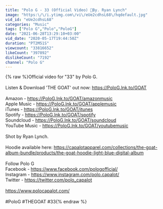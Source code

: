 ```yaml
---
title: "Polo G - 33 (Official Video) 🎥By. Ryan Lynch"
image: "https:\/\/i.ytimg.com\/vi\/eUe2cdhsL68\/hqdefault.jpg"
vid_id: "eUe2cdhsL68"
categories: "Music"
tags: ["Polo G","Polo","PoloG"]
date: "2021-06-28T13:29:10+03:00"
vid_date: "2020-05-17T19:44:50Z"
duration: "PT2M51S"
viewcount: "33816652"
likeCount: "397892"
dislikeCount: "7192"
channel: "Polo G"
---
```

{% raw %}Official video for &quot;33&quot; by Polo G. <br /><br />Listen &amp; Download 'THE GOAT' out now: <a rel="nofollow" target="blank" href="https://PoloG.lnk.to/GOAT">https://PoloG.lnk.to/GOAT</a> <br /><br />Amazon - <a rel="nofollow" target="blank" href="https://PoloG.lnk.to/GOAT/amazonmusic">https://PoloG.lnk.to/GOAT/amazonmusic</a><br />Apple Music - <a rel="nofollow" target="blank" href="https://PoloG.lnk.to/GOAT/applemusic">https://PoloG.lnk.to/GOAT/applemusic</a><br />iTunes - <a rel="nofollow" target="blank" href="https://PoloG.lnk.to/GOAT/itunes">https://PoloG.lnk.to/GOAT/itunes</a><br />Spotify - <a rel="nofollow" target="blank" href="https://PoloG.lnk.to/GOAT/spotify">https://PoloG.lnk.to/GOAT/spotify</a><br />Soundcloud - <a rel="nofollow" target="blank" href="https://PoloG.lnk.to/GOAT/soundcloud">https://PoloG.lnk.to/GOAT/soundcloud</a><br />YouTube Music - <a rel="nofollow" target="blank" href="https://PoloG.lnk.to/GOAT/youtubemusic">https://PoloG.lnk.to/GOAT/youtubemusic</a><br /><br />Shot by Ryan Lynch. <br /><br />Hoodie available here: <a rel="nofollow" target="blank" href="https://capalotapparel.com/collections/the-goat-album-bundle/products/the-goat-hoodie-light-blue-digital-album">https://capalotapparel.com/collections/the-goat-album-bundle/products/the-goat-hoodie-light-blue-digital-album</a><br /><br />Follow Polo G<br />Facebook - <a rel="nofollow" target="blank" href="https://www.facebook.com/pologofficial/">https://www.facebook.com/pologofficial/</a><br />Instagram - <a rel="nofollow" target="blank" href="https://www.instagram.com/polo.capalot/">https://www.instagram.com/polo.capalot/</a><br />Twitter - <a rel="nofollow" target="blank" href="https://twitter.com/polo_capalot">https://twitter.com/polo_capalot</a><br /><br /><a rel="nofollow" target="blank" href="https://www.polocapalot.com/">https://www.polocapalot.com/</a><br /><br />#PoloG #THEGOAT #33{% endraw %}
